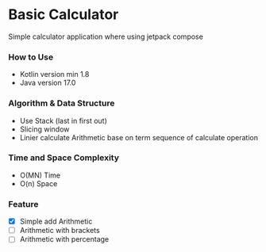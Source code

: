 
# Basic Calculator

Simple calculator application where using jetpack compose

### How to Use

- Kotlin version min 1.8
- Java version 17.0

### Algorithm & Data Structure
- Use Stack (last in first out)
- Slicing window
- Linier calculate Arithmetic base on term sequence of calculate operation

### Time and Space Complexity
- O(MN) Time
- O(n) Space

### Feature
- [x] Simple add Arithmetic
- [ ] Arithmetic with brackets
- [ ] Arithmetic with percentage